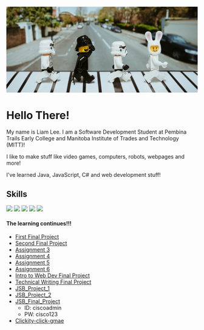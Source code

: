 ![Imperial March](assets/dontQuestionIt.png "Imperial March")

# Hello There!
My name is Liam Lee. I am a Software Development Student at Pembina Trails Early College and Manitoba Institute of Trades and Technology (MITT)! 

I like to make stuff like video games, computers, robots, webpages and more!

I've learned Java, JavaScript, C# and web development stuff!

## Skills
![](https://img.shields.io/badge/code-javascript-informational?style=for-the-badge&logo=javascript&logoColor=white&color=51be8d)
![](https://img.shields.io/badge/code-c%23-informational?style=for-the-badge&logo=csharp&logoColor=white&color=51be8d)
![](https://img.shields.io/badge/code-java-informational?style=for-the-badge&logo=java&logoColor=white&color=51be8d)
![](https://img.shields.io/badge/web-html-informational?style=for-the-badge&logo=html5&logoColor=white&color=51be8d)
![](https://img.shields.io/badge/web-css-informational?style=for-the-badge&logo=css3&logoColor=white&color=51be8d)




#### The learning continues!!!
- [First Final Project](https://liam-lee-66.github.io/CyberLife-Website-After-edit-Mark-booster-/index.html)
- [Second Final Project](https://liam-lee-66.github.io/MemoryExpress-Website/)
- [Assignment 3](https://liam-lee-66.github.io/Intro_to_Web_Dev/Lee_Liam_Assignment_3/index.html)
- [Assignment 4](https://liam-lee-66.github.io/Intro_to_Web_Dev/Lee_Liam_Assignment_4/index.html)
- [Assignment 5](https://liam-lee-66.github.io/Intro_to_Web_Dev/Lee_Liam_Assignment_5/index.html)
- [Assignment 6](https://liam-lee-66.github.io/Intro_to_Web_Dev/Lee_Liam_Assignment_6/index.html)
- [Intro to Web Dev Final Project](https://liam-lee-66.github.io/Intro_to_Web_Dev/Final_Project/index.html)
- [Technical Writing Final Project](https://liam-lee-66.github.io/SD160-Techinical-Writing-Skills---Final-Project-Portofolio/)
- [JSB_Project_1](https://liam-lee-66.github.io/JSB_Project_1/)
- [JSB_Project_2](https://liam-lee-66.github.io/JSB_Project_2/)
- [JSB_Final_Project](https://liam-lee-66.github.io/JSB_Final_Project/)
    - ID: ciscoadmin
    - PW: cisco123
- [Clickity-click-gmae](https://liam-lee-66.github.io/Clickity-click-gmae/)
